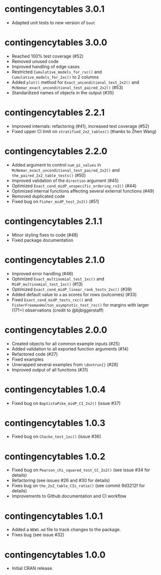 # contingencytables 3.0.1

* Adapted unit tests to new version of `boot`

# contingencytables 3.0.0

* Reached 100% test coverage (#52)
* Removed unused code
* Improved handling of edge cases
* Restricted `Cumulative_models_for_rxc()` and `Cumulative_models_for_2xc()` to 2 columns
* Added `plot()` method for `Exact_unconditional_test_2x2()` and `McNemar_exact_unconditional_test_paired_2x2()` (#53)
* Standardized names of objects in the output (#35)

# contingencytables 2.2.1

* Improved internals: refactoring (#41), increased test coverage (#52)
* Fixed upper CI limit on `stratified_2x2_tables()` (thanks to Zhen Wang)

# contingencytables 2.2.0

* Added argument to control `num_pi_values` in `McNemar_exact_unconditional_test_paired_2x2()` and `the_paired_2x2_table_tests()` (#50)
* Improved validation of the `direction` argument (#45)
* Optimized `Exact_cond_midP_unspecific_ordering_rx2()` (#44)
* Optimized internal functions affecting several external functions (#49)
* Removed duplicated code
* Fixed bug on `Fisher_midP_test_2x2()` (#51)

# contingencytables 2.1.1

* Minor styling fixes to code (#48)
* Fixed package documentation

# contingencytables 2.1.0

* Improved error handling (#46)
* Optimized `Exact_multinomial_test_1xc()` and `MidP_multinomial_test_1xc()` (#13)
* Optimized `Exact_cond_midP_linear_rank_tests_2xc()` (#39)
* Added default value to `a` as scores for rows (outcomes) (#33)
* Fixed `Exact_cond_midP_tests_rxc()` and `FisherFreemanHalton_asymptotic_test_rxc()` for margins with larger (171+) observations (credit to @bjbiggerstaff)

# contingencytables 2.0.0

* Created objects for all common example inputs (#25)
* Added validation to all exported function arguments (#14)
* Refactored code (#27)
* Fixed examples
* Unwrapped several examples from `\dontrun{}` (#28)
* Improved output of all functions (#31)

# contingencytables 1.0.4

* Fixed bug on `BaptistaPike_midP_CI_2x2()` (issue #37)

# contingencytables 1.0.3

* Fixed bug on `Chacko_test_1xc()` (issue #36)

# contingencytables 1.0.2

* Fixed bug on `Pearson_chi_squared_test_CC_2x2()` (see issue #34 for details)
* Refactoring (see issues #26 and #30 for details)
* Fixes bug on `the_2x2_table_CIs_ratio()` (see commit 9d3212f for details)
* Improvements to Github documentation and CI workflow

# contingencytables 1.0.1

* Added a `NEWS.md` file to track changes to the package.
* Fixes bug (see issue #32)

# contingencytables 1.0.0

* Initial CRAN release.
